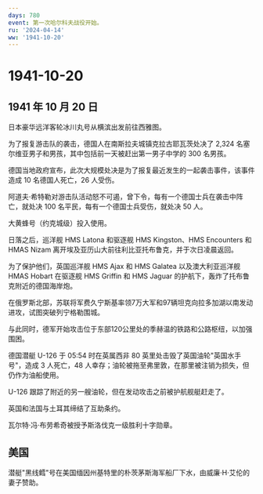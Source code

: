 ```yaml
---
days: 780
event: 第一次哈尔科夫战役开始。
ru: '2024-04-14'
ww: '1941-10-20'
---
```


# 1941-10-20

## 1941 年 10 月 20 日

日本豪华远洋客轮冰川丸号从横滨出发前往西雅图。

为了报复游击队的袭击，德国人在南斯拉夫城镇克拉古耶瓦茨处决了 2,324
名塞尔维亚男子和男孩，其中包括前一天被赶出第一男子中学的 300 名男孩。

德国当地政府宣布，此次大规模处决是为了报复最近发生的一起袭击事件，该事件造成
10 名德国人死亡，26 人受伤。

阿道夫·希特勒对游击队活动怒不可遏，曾下令，每有一个德国士兵在袭击中阵亡，就处决
100 名平民，每有一个德国士兵受伤，就处决 50 人。

大黄蜂号（约克城级）投入使用。

日落之后，巡洋舰 HMS Latona 和驱逐舰 HMS Kingston、HMS Encounters 和
HMAS Nizam 离开埃及亚历山大前往利比亚托布鲁克，并于次日凌晨返回。

为了保护他们，英国巡洋舰 HMS Ajax 和 HMS Galatea 以及澳大利亚巡洋舰 HMAS
Hobart 在驱逐舰 HMS Griffin 和 HMS Jaguar
的护航下，轰炸了托布鲁克附近的德国海岸炮。

在俄罗斯北部，苏联将军费久宁斯基率领7万大军和97辆坦克向拉多加湖以南发动进攻，试图突破列宁格勒围城。

与此同时，德军开始攻击位于东部120公里处的季赫温的铁路和公路枢纽，以加强围困。

德国潜艇 U-126 于 05:54 时在英属西非 80
英里处击毁了英国油轮"英国水手号"，造成 3 人死亡，48
人幸存；油轮被拖至弗里敦，在那里被注销为损失，但仍作为油船使用。

U-126 跟踪了附近的另一艘油轮，但在发动攻击之前被护航舰艇赶走了。

英国和法国与土耳其缔结了互助条约。

瓦尔特·冯·布劳希奇被授予斯洛伐克一级胜利十字勋章。

## 美国

潜艇"黑线鳕"号在美国缅因州基特里的朴茨茅斯海军船厂下水，由威廉·H·艾伦的妻子赞助。